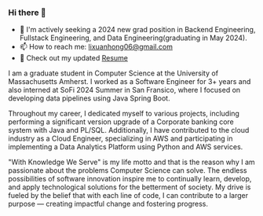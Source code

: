 ### Hi there 👋

- 🔭 I'm actively seeking a 2024 new grad position in Backend Engineering, Fullstack Engineering, and Data Engineering(graduating in May 2024). 
- 📫 How to reach me: lixuanhong06@gmail.com
- 💬 Check out my updated [Resume](https://drive.google.com/file/d/1zykp4_oshDldh_rCtCThWHV5RWNZTH0t/view?usp=sharing)

I am a graduate student in Computer Science at the University of Massachusetts Amherst. I worked as a Software Engineer for 3+ years and also interned at SoFi 2024 Summer in San Fransico, where I focused on developing data pipelines using Java Spring Boot. 

Throughout my career, I dedicated myself to various projects, including performing a significant version upgrade of a Corporate banking core system with Java and PL/SQL. Additionally, I have contributed to the cloud industry as a Cloud Engineer, specializing in AWS and participating in implementing a Data Analytics Platform using Python and AWS services.

"With Knowledge We Serve" is my life motto and that is the reason why I am passionate about the problems Computer Science can solve. The endless possibilities of software innovation inspire me to continually learn, develop, and apply technological solutions for the betterment of society. My drive is fueled by the belief that with each line of code, I can contribute to a larger purpose — creating impactful change and fostering progress.


<!--
**SeanHung06/SeanHung06** is a ✨ _special_ ✨ repository because its `README.md` (this file) appears on your GitHub profile.

Here are some ideas to get you started:

- 🔭 I’m currently working on ...
- 🌱 I’m currently learning ...
- 👯 I’m looking to collaborate on ...
- 🤔 I’m looking for help with ...
- 💬 Ask me about ...
- 📫 How to reach me: ...
- 😄 Pronouns: ...
- ⚡ Fun fact: ...
-->
